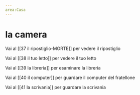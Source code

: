 ```yaml
---
area:Casa
---
```

# la camera

Vai al [[37 il ripostiglio-MORTE]] per vedere il ripostiglio

Vai al [[38 il tuo letto]] per vedere il tuo letto

Vai al [[39 la libreria]] per esaminare la libreria

Vai al [[40 il computer]] per guardare il computer del fratellone

Vai al [[41 la scrivania]] per guardare la scrivania